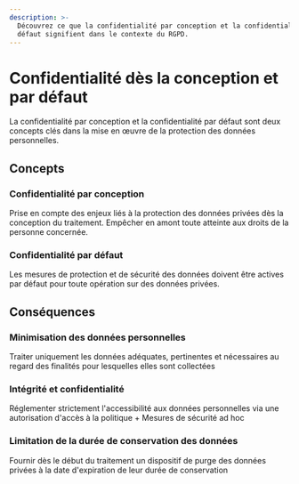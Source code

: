 ```yaml
---
description: >-
  Découvrez ce que la confidentialité par conception et la confidentialité par
  défaut signifient dans le contexte du RGPD.
---
```


# Confidentialité dès la conception et par défaut

La confidentialité par conception et la confidentialité par défaut sont deux concepts clés dans la mise en œuvre de la protection des données personnelles.

## Concepts

### Confidentialité par conception

Prise en compte des enjeux liés à la protection des données privées dès la conception du traitement. Empêcher en amont toute atteinte aux droits de la personne concernée.

### Confidentialité par défaut

Les mesures de protection et de sécurité des données doivent être actives par défaut pour toute opération sur des données privées.

## Conséquences

### Minimisation des données personnelles

Traiter uniquement les données adéquates, pertinentes et nécessaires au regard des finalités pour lesquelles elles sont collectées

### Intégrité et confidentialité

Réglementer strictement l'accessibilité aux données personnelles via une autorisation d'accès à la politique + Mesures de sécurité ad hoc

### Limitation de la durée de conservation des données

Fournir dès le début du traitement un dispositif de purge des données privées à la date d'expiration de leur durée de conservation



